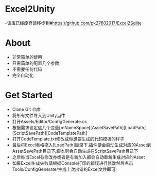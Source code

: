 # Excel2Unity

-该库已经废弃请移步到#https://github.com/pk27602017/Excel2Sqlite

About
===
- 非常简单的使用
- 只需简单的配置几个参数
- 不需要任何代码
- 完全自动化

Get Started
===
- Clone Git 仓库
- 将所有文件导入到Unity当中
- 打开Assets/Editor/ConfigGenerate.cs
- 根据需求设定这几个变量[mNameSpace][AssetSavePath][LoadPath][ScriptSavePath][CodeTemplatePath]
- 打开CodeTemplate.txt修改成你想要生成的代码模板的样子
- 最后将Excel表格拖入[LoadPath]目录下,插件便会自动生成对应的Asset到AssetSavePath目录下,脚本则会自动生成在ScriptSavePath目录下
- 之后每当Excel有修改亦或者是有新加入都会自动重新生成对应的Asset
- 如果Excel生成失败请根据Console打印的错误进行修改然后点击Tools/ConfigGenerate/生成上次出错的Excel文件即可
